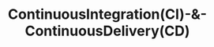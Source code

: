 ---
layout: default
title: ContinuousIntegration(CI)-&-ContinuousDelivery(CD)
nav_order: 4
has_children: true
permalink: docs/ContinuousIntegration(CI)-&-ContinuousDelivery(CD)
---